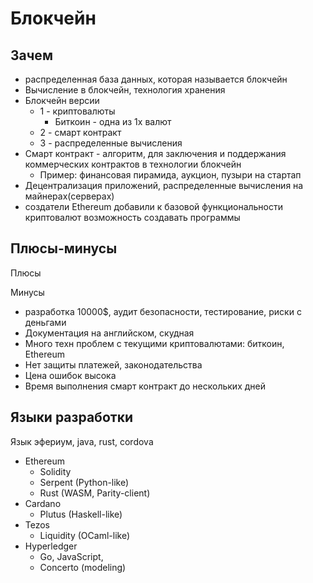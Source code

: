 # Блокчейн

## Зачем

- распределенная база данных, которая называется блокчейн
- Вычисление в блокчейн, технология хранения
- Блокчейн версии
  - 1 - криптовалюты
	- Биткоин - одна из 1х валют
  - 2 - смарт контракт
  - 3 - распределенные вычисления
- Смарт контракт - алгоритм, для заключения и поддержания коммерческих контрактов в технологии блокчейн
  - Пример: финансовая пирамида, аукцион, пузыри на стартап
- Децентрализация приложений, распределенные вычисления на майнерах(серверах)
- создатели Ethereum добавили к базовой функциональности криптовалют возможность создавать программы

## Плюсы-минусы

Плюсы

Минусы

- разработка 10000$, аудит безопасности, тестирование, риски с деньгами
- Документация на английском, скудная
- Много техн проблем с текущими криптовалютами: биткоин, Ethereum
- Нет защиты платежей, законодательства
- Цена ошибок высока
- Время выполнения смарт контракт до нескольких дней

## Языки разработки

Язык эфериум, java, rust, cordova

- Ethereum
  - Solidity
  - Serpent (Python-like)
  - Rust (WASM, Parity-client)
- Cardano
  - Plutus (Haskell-like)
- Tezos
  - Liquidity (OCaml-like)
- Hyperledger
  - Go, JavaScript,
  - Concerto (modeling)
